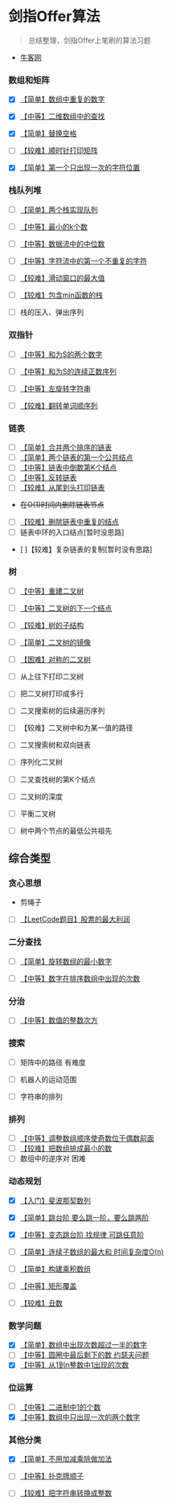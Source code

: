
# 剑指Offer算法

> 总结整理，剑指Offer上笔刷的算法习题

- [牛客网](https://www.nowcoder.com/exam/oj/ta?tpId=13)

### 数组和矩阵

 - [x] [【简单】数组中重复的数字](./数组和矩阵/duplicate.md)
 - [x] [【中等】二维数组中的查找](./数组和矩阵/find.md)
 - [x] [【简单】替换空格](./数组和矩阵/replaceSpace.md)
 - [ ] [【较难】顺时针打印矩阵](数组和矩阵/printMatrix.md)
 - [x] [【简单】第一个只出现一次的字符位置](./数组和矩阵/firstNotRepeatingChar.md)


### 栈队列堆

- [ ] [【简单】两个栈实现队列](栈队列堆/stackToQueue.md)
- [ ] [【中等】最小的k个数](栈队列堆/getLeastNumbersSolution.md)
- [ ] [【中等】数据流中的中位数](./栈队列堆/insertAndGetMedian.md)
- [ ] [【中等】字符流中的第一个不重复的字符](./栈队列堆/firstAppearingOnce.md)
- [ ] [【较难】滑动窗口的最大值](./栈队列堆/maxInWindows.md)
- [ ] [【较难】包含min函数的栈](./栈队列堆/getMinInJSStack.md)
- [ ] 栈的压入、弹出序列



### 双指针

- [ ] [【中等】和为S的两个数字](./双指针/findNumbersWithSum.md)
- [ ] [【中等】和为S的连续正数序列](./双指针/FindContinuousSequence.md)
- [ ] [【中等】左旋转字符串](./双指针/LeftRotateString.md)
- [ ] [【较难】翻转单词顺序列](./双指针/ReverseSentence.md)



### 链表

- [ ] [【简单】合并两个排序的链表](./链表/Merge.md)
- [ ] [【简单】两个链表的第一个公共结点](./链表/FindFirstCommonNode.md)
- [ ] [【中等】链表中倒数第K个结点](./链表/FindKthToTail.md)
- [ ] [【中等】反转链表](./链表/ReverseList.md)
- [ ] [【较难】从尾到头打印链表](./链表/printListFromTailToHead.md)
- ~~在O(1)时间内删除链表节点~~
- [ ] [【较难】删除链表中重复的结点](./链表/deleteDuplication.md)
- [ ] 链表中环的入口结点[暂时没思路]
- [ ]【较难】复杂链表的复制[暂时没有思路]



### 树

- [ ] [【中等】重建二叉树](./树/reConstructBinaryTree.md)
- [ ] [【中等】二叉树的下一个结点](./树/getNext.md)
- [ ] [【较难】树的子结构](./树/hasSubtree.md)
- [ ] [【简单】二叉树的镜像](./树/mirror.md)
- [ ] [【困难】对称的二叉树](./树/isSymmetrical.md)
- [ ] 从上往下打印二叉树
- [ ] 把二叉树打印成多行
- [ ] 二叉搜索树的后续遍历序列
- [ ] 【较难】二叉树中和为某一值的路径
- [ ] 二叉搜索树和双向链表
- [ ] 序列化二叉树
- [ ] 二叉查找树的第K个结点
- [ ] 二叉树的深度
- [ ] 平衡二叉树
- [ ] 树中两个节点的最低公共祖先


## 综合类型

### 贪心思想

- 剪绳子
- [ ] [【LeetCode题目】股票的最大利润](./贪心思想/maxProfit.md)


### 二分查找

- [ ] [【简单】旋转数组的最小数字](./二分查找/minNumberInRotateArray.md)
- [ ] [【中等】数字在排序数组中出现的次数](./二分查找/getNumberOfK.md)


### 分治

- [ ] [【中等】数值的整数次方](./分治/Power.md)


### 搜索

- [ ] 矩阵中的路径 有难度
- [ ] 机器人的运动范围
- [ ] 字符串的排列


### 排列

- [ ] [【中等】调整数组顺序使奇数位于偶数前面](./排列/reOrderArray.md)
- [ ] [【较难】把数组排成最小的数](./双指针/ReverseSentence.md)
- [ ] 数组中的逆序对 困难

### 动态规划

- [x] [【入门】斐波那契数列](./动态规划/fibonacci.md)
- [x] [【简单】跳台阶 要么跳一阶，要么跳两阶](./动态规划/jumpFloor.md)
- [x] [【中等】变态跳台阶 找规律 可跳任意阶](./动态规划/jumpFloorII.md)
- [ ] [【简单】连续子数组的最大和 时间复杂度O(n)](./动态规划/FindGreatestSumOfSubArray.md)
- [ ] [【简单】构建乘积数组](./动态规划/multiply.md)
- [ ] [【中等】矩形覆盖](./动态规划/rectCover.md)
- [ ] [【较难】丑数](./动态规划/getUglyNumber.md)



### 数学问题

- [x] [【简单】数组中出现次数超过一半的数字](./数学/moreThanHalfNum.md)
- [ ] [【中等】圆圈中最后剩下的数 约瑟夫问题](./数学/lastRemaining.md)
- [x] [【中等】从1到n整数中1出现的次数](./数学/numberOf1Between1AndN.md)

### 位运算

- [ ] [【中等】二进制中1的个数](./位运算/numberOf1.md)
- [x] [【中等】数组中只出现一次的两个数字](./位运算/findNumsAppearOnce.md)

### 其他分类

- [x] [【简单】不用加减乘除做加法](./其他相关/add.md)
- [ ] [【中等】扑克牌顺子](./其他相关/isContinuous.md)
- [ ] [【较难】把字符串转换成整数](./其他相关/strToInt.md)
  
